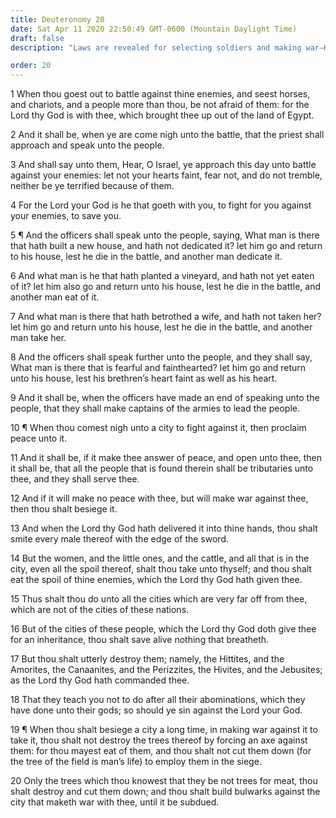 ```yaml
---
title: Deuteronomy 20
date: Sat Apr 11 2020 22:50:49 GMT-0600 (Mountain Daylight Time)
draft: false
description: "Laws are revealed for selecting soldiers and making war—Hittites, Amorites, Canaanites, Perizzites, Hivites, and Jebusites will be utterly destroyed."

order: 20
---
```

    
1 When thou goest out to battle against thine enemies, and seest horses, and chariots, and a people more than thou, be not afraid of them: for the Lord thy God is with thee, which brought thee up out of the land of Egypt.

2 And it shall be, when ye are come nigh unto the battle, that the priest shall approach and speak unto the people.

3 And shall say unto them, Hear, O Israel, ye approach this day unto battle against your enemies: let not your hearts faint, fear not, and do not tremble, neither be ye terrified because of them.

4 For the Lord your God is he that goeth with you, to fight for you against your enemies, to save you.

5 ¶ And the officers shall speak unto the people, saying, What man is there that hath built a new house, and hath not dedicated it? let him go and return to his house, lest he die in the battle, and another man dedicate it.

6 And what man is he that hath planted a vineyard, and hath not yet eaten of it? let him also go and return unto his house, lest he die in the battle, and another man eat of it.

7 And what man is there that hath betrothed a wife, and hath not taken her? let him go and return unto his house, lest he die in the battle, and another man take her.

8 And the officers shall speak further unto the people, and they shall say, What man is there that is fearful and fainthearted? let him go and return unto his house, lest his brethren’s heart faint as well as his heart.

9 And it shall be, when the officers have made an end of speaking unto the people, that they shall make captains of the armies to lead the people.

10 ¶ When thou comest nigh unto a city to fight against it, then proclaim peace unto it.

11 And it shall be, if it make thee answer of peace, and open unto thee, then it shall be, that all the people that is found therein shall be tributaries unto thee, and they shall serve thee.

12 And if it will make no peace with thee, but will make war against thee, then thou shalt besiege it.

13 And when the Lord thy God hath delivered it into thine hands, thou shalt smite every male thereof with the edge of the sword.

14 But the women, and the little ones, and the cattle, and all that is in the city, even all the spoil thereof, shalt thou take unto thyself; and thou shalt eat the spoil of thine enemies, which the Lord thy God hath given thee.

15 Thus shalt thou do unto all the cities which are very far off from thee, which are not of the cities of these nations.

16 But of the cities of these people, which the Lord thy God doth give thee for an inheritance, thou shalt save alive nothing that breatheth.

17 But thou shalt utterly destroy them; namely, the Hittites, and the Amorites, the Canaanites, and the Perizzites, the Hivites, and the Jebusites; as the Lord thy God hath commanded thee.

18 That they teach you not to do after all their abominations, which they have done unto their gods; so should ye sin against the Lord your God.

19 ¶ When thou shalt besiege a city a long time, in making war against it to take it, thou shalt not destroy the trees thereof by forcing an axe against them: for thou mayest eat of them, and thou shalt not cut them down (for the tree of the field is man’s life) to employ them in the siege.

20 Only the trees which thou knowest that they be not trees for meat, thou shalt destroy and cut them down; and thou shalt build bulwarks against the city that maketh war with thee, until it be subdued.
